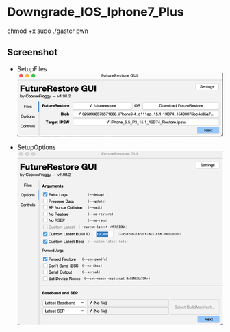 # Downgrade_IOS_Iphone7_Plus

chmod +x
sudo ./gaster pwn

## Screenshot
- SetupFiles
![](SetupFiles.png)


- SetupOptions
![](SetupOptions.png)